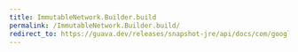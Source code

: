 ```yaml
---
title: ImmutableNetwork.Builder.build
permalink: /ImmutableNetwork.Builder.build/
redirect_to: https://guava.dev/releases/snapshot-jre/api/docs/com/google/common/graph/ImmutableNetwork.Builder.html#build--
---
```

